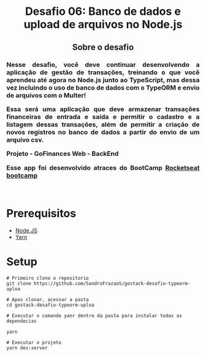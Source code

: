 <h1 align="center">
  <br>
  Desafio 06: Banco de dados e upload de arquivos no Node.js
  <br>
</h1>


<h2 align="center">
  Sobre o desafio
</h2>
<h3 align="justify">
Nesse desafio, você deve continuar desenvolvendo a aplicação de gestão de transações, treinando o que você aprendeu até agora no Node.js junto ao TypeScript, mas dessa vez incluindo o uso de banco de dados com o TypeORM e envio de arquivos com o Multer!



Essa será uma aplicação que deve armazenar transações financeiras de entrada e saída e permitir o cadastro e a listagem dessas transações, além de permitir a criação de novos registros no banco de dados a partir do envio de um arquivo csv.


Projeto - GoFinances Web - BackEnd


Esse app foi desenvolvido atraces do BootCamp [Rocketseat bootcamp](https://rocketseat.com.br)
</h3>

<br/>

# Prerequisitos

* [Node.JS](https://nodejs.org/)
* [Yarn](https://classic.yarnpkg.com/)



# Setup
```
# Primeiro clone o repositorio
git clone https://github.com/SandroFrazaoS/gostack-desafio-typeorm-uploa

# Apos clonar, acessar a pasta
cd gostack-desafio-typeorm-uploa

# Executar o comando yanr dentro da pasta para instalar todas as dependecias

yarn

# Executar o projeto
yarn dev:server

```

<br/>
